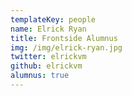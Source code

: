 ```yaml
---
templateKey: people
name: Elrick Ryan
title: Frontside Alumnus
img: /img/elrick-ryan.jpg
twitter: elrickvm
github: elrickvm
alumnus: true
---
```

